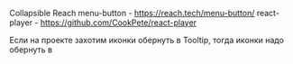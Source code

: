 Collapsible Reach menu-button - https://reach.tech/menu-button/ react-player -
https://github.com/CookPete/react-player

Если на проекте захотим иконки обернуть в Tooltip, тогда иконки надо обернуть в <span>
